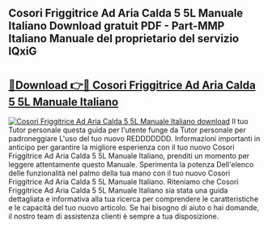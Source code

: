 ## Cosori Friggitrice Ad Aria Calda 5 5L Manuale Italiano Download gratuit PDF - Part-MMP Italiano Manuale del proprietario del servizio lQxiG

# <h2><a href="http://dfe4mz4.blite.top/?on=Cosori+Friggitrice+Ad+Aria+Calda+5+5L+Manuale+Italiano">🔗Download 👉🔴 Cosori Friggitrice Ad Aria Calda 5 5L Manuale Italiano</a></h2>

[![Cosori Friggitrice Ad Aria Calda 5 5L Manuale Italiano download](https://i.imgur.com/lujVjoI.png)](http://dfe4mz4.blite.top/?on=Cosori+Friggitrice+Ad+Aria+Calda+5+5L+Manuale+Italiano)
Il tuo Tutor personale questa guida per l'utente funge da Tutor personale per padroneggiare L'uso del tuo nuovo REDDDDDDD. Informazioni importanti in anticipo per garantire la migliore esperienza con il tuo nuovo Cosori Friggitrice Ad Aria Calda 5 5L Manuale Italiano, prenditi un momento per leggere attentamente questo Manuale. Sperimenta la potenza Dell'elenco delle funzionalità nel palmo della tua mano con il tuo nuovo Cosori Friggitrice Ad Aria Calda 5 5L Manuale Italiano. Riteniamo che Cosori Friggitrice Ad Aria Calda 5 5L Manuale Italiano sia stata una guida dettagliata e informativa alla tua ricerca per comprendere le caratteristiche e le capacità del tuo nuovo articolo. Se hai bisogno di aiuto o hai domande, il nostro team di assistenza clienti è sempre a tua disposizione.

